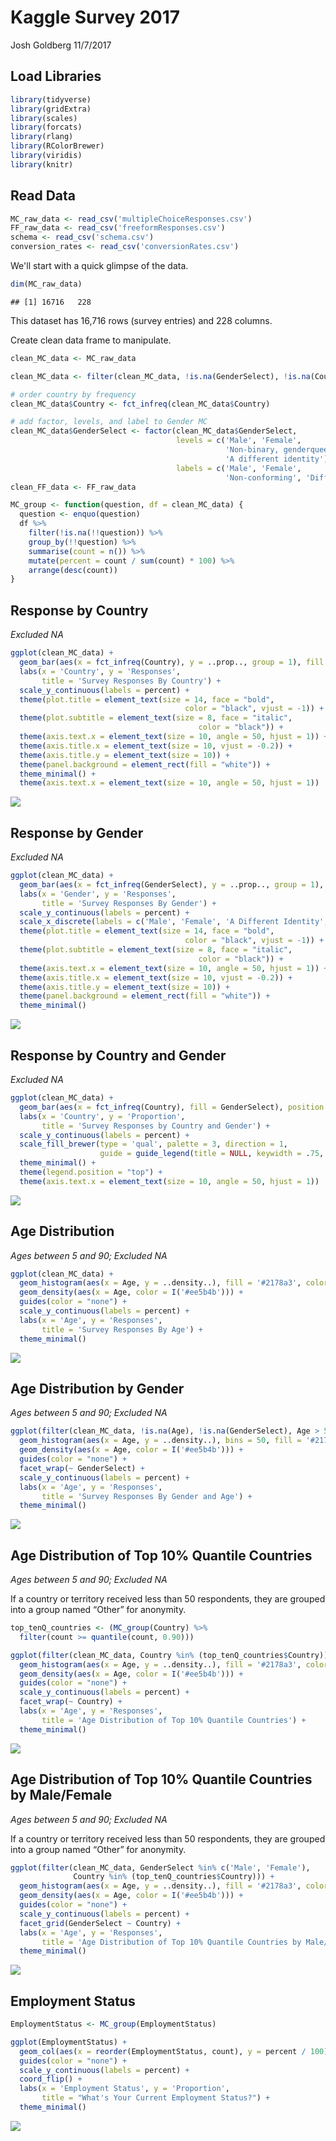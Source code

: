 Kaggle Survey 2017
================
Josh Goldberg
11/7/2017

Load Libraries
--------------

``` r
library(tidyverse)
library(gridExtra)
library(scales)
library(forcats)
library(rlang)
library(RColorBrewer)
library(viridis)
library(knitr)
```

Read Data
---------

``` r
MC_raw_data <- read_csv('multipleChoiceResponses.csv')
FF_raw_data <- read_csv('freeformResponses.csv')
schema <- read_csv('schema.csv')
conversion_rates <- read_csv('conversionRates.csv')
```

We'll start with a quick glimpse of the data.

``` r
dim(MC_raw_data)
```

    ## [1] 16716   228

This dataset has 16,716 rows (survey entries) and 228 columns.

Create clean data frame to manipulate.

``` r
clean_MC_data <- MC_raw_data

clean_MC_data <- filter(clean_MC_data, !is.na(GenderSelect), !is.na(Country), !is.na(Age), !is.na(EmploymentStatus), Age > 5 & Age < 90)

# order country by frequency
clean_MC_data$Country <- fct_infreq(clean_MC_data$Country)

# add factor, levels, and label to Gender MC
clean_MC_data$GenderSelect <- factor(clean_MC_data$GenderSelect, 
                                     levels = c('Male', 'Female', 
                                                'Non-binary, genderqueer, or gender non-conforming', 
                                                'A different identity'),
                                     labels = c('Male', 'Female', 
                                                'Non-conforming', 'Different Identity'))
clean_FF_data <- FF_raw_data
```

``` r
MC_group <- function(question, df = clean_MC_data) {
  question <- enquo(question)
  df %>% 
    filter(!is.na(!!question)) %>%
    group_by(!!question) %>% 
    summarise(count = n()) %>% 
    mutate(percent = count / sum(count) * 100) %>% 
    arrange(desc(count))
}
```

Response by Country
-------------------

*Excluded NA*

``` r
ggplot(clean_MC_data) +
  geom_bar(aes(x = fct_infreq(Country), y = ..prop.., group = 1), fill = '#2178a3', color = 'white') +
  labs(x = 'Country', y = 'Responses',
       title = 'Survey Responses By Country') +
  scale_y_continuous(labels = percent) +
  theme(plot.title = element_text(size = 14, face = "bold",
                                       color = "black", vjust = -1)) +
  theme(plot.subtitle = element_text(size = 8, face = "italic",
                                          color = "black")) +
  theme(axis.text.x = element_text(size = 10, angle = 50, hjust = 1)) +
  theme(axis.title.x = element_text(size = 10, vjust = -0.2)) +
  theme(axis.title.y = element_text(size = 10)) +
  theme(panel.background = element_rect(fill = "white")) +
  theme_minimal() +
  theme(axis.text.x = element_text(size = 10, angle = 50, hjust = 1))
```

![](Figs/Country-1.png)

Response by Gender
------------------

*Excluded NA*

``` r
ggplot(clean_MC_data) +
  geom_bar(aes(x = fct_infreq(GenderSelect), y = ..prop.., group = 1), fill = '#2178a3', color = 'white') +
  labs(x = 'Gender', y = 'Responses',
       title = 'Survey Responses By Gender') +
  scale_y_continuous(labels = percent) +
  scale_x_discrete(labels = c('Male', 'Female', 'A Different Identity', 'Non-conforming')) +
  theme(plot.title = element_text(size = 14, face = "bold",
                                       color = "black", vjust = -1)) +
  theme(plot.subtitle = element_text(size = 8, face = "italic",
                                          color = "black")) +
  theme(axis.text.x = element_text(size = 10, angle = 50, hjust = 1)) +
  theme(axis.title.x = element_text(size = 10, vjust = -0.2)) +
  theme(axis.title.y = element_text(size = 10)) +
  theme(panel.background = element_rect(fill = "white")) +
  theme_minimal() 
```

![](Figs/Gender-1.png)

Response by Country and Gender
------------------------------

*Excluded NA*

``` r
ggplot(clean_MC_data) +
  geom_bar(aes(x = fct_infreq(Country), fill = GenderSelect), position = 'fill') +
  labs(x = 'Country', y = 'Proportion',
       title = 'Survey Responses by Country and Gender') +
  scale_y_continuous(labels = percent) +
  scale_fill_brewer(type = 'qual', palette = 3, direction = 1,
                    guide = guide_legend(title = NULL, keywidth = .75, keyheight = .75), name = 'Gender') +
  theme_minimal() +
  theme(legend.position = "top") +
  theme(axis.text.x = element_text(size = 10, angle = 50, hjust = 1))
```

![](Figs/Country%20and%20Gender-1.png)

Age Distribution
----------------

*Ages between 5 and 90; Excluded NA*

``` r
ggplot(clean_MC_data) +
  geom_histogram(aes(x = Age, y = ..density..), fill = '#2178a3', color = 'white') +
  geom_density(aes(x = Age, color = I('#ee5b4b'))) +
  guides(color = "none") +
  scale_y_continuous(labels = percent) +
  labs(x = 'Age', y = 'Responses',
       title = 'Survey Responses By Age') +
  theme_minimal()
```

![](Figs/Age-1.png)

Age Distribution by Gender
--------------------------

*Ages between 5 and 90; Excluded NA*

``` r
ggplot(filter(clean_MC_data, !is.na(Age), !is.na(GenderSelect), Age > 5 & Age < 90)) +
  geom_histogram(aes(x = Age, y = ..density..), bins = 50, fill = '#2178a3', color = 'white') +
  geom_density(aes(x = Age, color = I('#ee5b4b'))) +
  guides(color = "none") +
  facet_wrap(~ GenderSelect) +
  scale_y_continuous(labels = percent) +
  labs(x = 'Age', y = 'Responses',
       title = 'Survey Responses By Gender and Age') +
  theme_minimal()
```

![](Figs/Age%20Facet-1.png)

Age Distribution of Top 10% Quantile Countries
----------------------------------------------

*Ages between 5 and 90; Excluded NA*

If a country or territory received less than 50 respondents, they are grouped into a group named “Other” for anonymity.

``` r
top_tenQ_countries <- (MC_group(Country) %>%
  filter(count >= quantile(count, 0.90)))

ggplot(filter(clean_MC_data, Country %in% (top_tenQ_countries$Country))) +
  geom_histogram(aes(x = Age, y = ..density..), fill = '#2178a3', color = 'white') +
  geom_density(aes(x = Age, color = I('#ee5b4b'))) +
  guides(color = "none") +
  scale_y_continuous(labels = percent) +
  facet_wrap(~ Country) +
  labs(x = 'Age', y = 'Responses',
       title = 'Age Distribution of Top 10% Quantile Countries') +
  theme_minimal()
```

![](Figs/Age%20Distribution%20of%20Top%20Quantile%20Countries-1.png)

Age Distribution of Top 10% Quantile Countries by Male/Female
-------------------------------------------------------------

*Ages between 5 and 90; Excluded NA*

If a country or territory received less than 50 respondents, they are grouped into a group named “Other” for anonymity.

``` r
ggplot(filter(clean_MC_data, GenderSelect %in% c('Male', 'Female'),
              Country %in% (top_tenQ_countries$Country))) +
  geom_histogram(aes(x = Age, y = ..density..), fill = '#2178a3', color = 'white') +
  geom_density(aes(x = Age, color = I('#ee5b4b'))) +
  guides(color = "none") +
  scale_y_continuous(labels = percent) +
  facet_grid(GenderSelect ~ Country) +
  labs(x = 'Age', y = 'Responses',
       title = 'Age Distribution of Top 10% Quantile Countries by Male/Female') +
  theme_minimal()
```

![](Figs/Age%20Distribution%20of%20Top%20Quantile%20Countries%20By%20Male/Female-1.png)

Employment Status
-----------------

``` r
EmploymentStatus <- MC_group(EmploymentStatus)

ggplot(EmploymentStatus) +
  geom_col(aes(x = reorder(EmploymentStatus, count), y = percent / 100), fill = '#2178a3', color = 'white') +
  guides(color = "none") +
  scale_y_continuous(labels = percent) +
  coord_flip() +
  labs(x = 'Employment Status', y = 'Proportion',
       title = "What's Your Current Employment Status?") +
  theme_minimal()
```

![](Figs/Employment-1.png)
